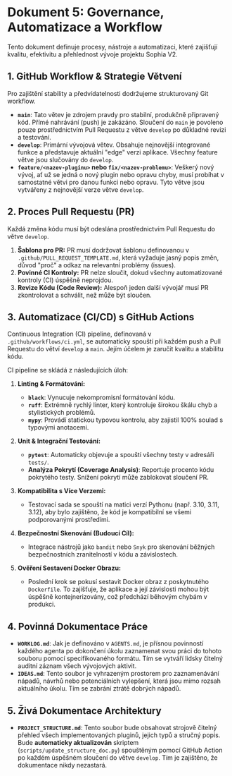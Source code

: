 # Dokument 5: Governance, Automatizace a Workflow

Tento dokument definuje procesy, nástroje a automatizaci, které zajišťují kvalitu, efektivitu a přehlednost vývoje projektu Sophia V2.

## 1. GitHub Workflow & Strategie Větvení

Pro zajištění stability a předvídatelnosti dodržujeme strukturovaný Git workflow.

*   **`main`**: Tato větev je zdrojem pravdy pro stabilní, produkčně připravený kód. Přímé nahrávání (push) je zakázáno. Sloučení do `main` je povoleno pouze prostřednictvím Pull Requestu z větve `develop` po důkladné revizi a testování.
*   **`develop`**: Primární vývojová větev. Obsahuje nejnovější integrované funkce a představuje aktuální "edge" verzi aplikace. Všechny feature větve jsou slučovány do `develop`.
*   **`feature/<nazev-pluginu>` nebo `fix/<nazev-problemu>`**: Veškerý nový vývoj, ať už se jedná o nový plugin nebo opravu chyby, musí probíhat v samostatné větvi pro danou funkci nebo opravu. Tyto větve jsou vytvářeny z nejnovější verze větve `develop`.

## 2. Proces Pull Requestu (PR)

Každá změna kódu musí být odeslána prostřednictvím Pull Requestu do větve `develop`.

1.  **Šablona pro PR:** PR musí dodržovat šablonu definovanou v `.github/PULL_REQUEST_TEMPLATE.md`, která vyžaduje jasný popis změn, důvod "proč" a odkaz na relevantní problémy (issues).
2.  **Povinné CI Kontroly:** PR nelze sloučit, dokud všechny automatizované kontroly (CI) úspěšně neprojdou.
3.  **Revize Kódu (Code Review):** Alespoň jeden další vývojář musí PR zkontrolovat a schválit, než může být sloučen.

## 3. Automatizace (CI/CD) s GitHub Actions

Continuous Integration (CI) pipeline, definovaná v `.github/workflows/ci.yml`, se automaticky spouští při každém push a Pull Requestu do větví `develop` a `main`. Jejím účelem je zaručit kvalitu a stabilitu kódu.

CI pipeline se skládá z následujících úloh:

1.  **Linting & Formátování:**
    *   **`black`**: Vynucuje nekompromisní formátování kódu.
    *   **`ruff`**: Extrémně rychlý linter, který kontroluje širokou škálu chyb a stylistických problémů.
    *   **`mypy`**: Provádí statickou typovou kontrolu, aby zajistil 100% soulad s typovými anotacemi.

2.  **Unit & Integrační Testování:**
    *   **`pytest`**: Automaticky objevuje a spouští všechny testy v adresáři `tests/`.
    *   **Analýza Pokrytí (Coverage Analysis)**: Reportuje procento kódu pokrytého testy. Snížení pokrytí může zablokovat sloučení PR.

3.  **Kompatibilita s Více Verzemi:**
    *   Testovací sada se spouští na matici verzí Pythonu (např. 3.10, 3.11, 3.12), aby bylo zajištěno, že kód je kompatibilní se všemi podporovanými prostředími.

4.  **Bezpečnostní Skenování (Budoucí Cíl):**
    *   Integrace nástrojů jako `bandit` nebo `Snyk` pro skenování běžných bezpečnostních zranitelností v kódu a závislostech.

5.  **Ověření Sestavení Docker Obrazu:**
    *   Poslední krok se pokusí sestavit Docker obraz z poskytnutého `Dockerfile`. To zajišťuje, že aplikace a její závislosti mohou být úspěšně kontejnerizovány, což předchází běhovým chybám v produkci.

## 4. Povinná Dokumentace Práce

*   **`WORKLOG.md`**: Jak je definováno v `AGENTS.md`, je přísnou povinností každého agenta po dokončení úkolu zaznamenat svou práci do tohoto souboru pomocí specifikovaného formátu. Tím se vytváří lidsky čitelný auditní záznam všech vývojových aktivit.
*   **`IDEAS.md`**: Tento soubor je vyhrazeným prostorem pro zaznamenávání nápadů, návrhů nebo potenciálních vylepšení, která jsou mimo rozsah aktuálního úkolu. Tím se zabrání ztrátě dobrých nápadů.

## 5. Živá Dokumentace Architektury

*   **`PROJECT_STRUCTURE.md`**: Tento soubor bude obsahovat strojově čitelný přehled všech implementovaných pluginů, jejich typů a stručný popis. Bude **automaticky aktualizován** skriptem (`scripts/update_structure_doc.py`) spouštěným pomocí GitHub Action po každém úspěšném sloučení do větve `develop`. Tím je zajištěno, že dokumentace nikdy nezastará.
